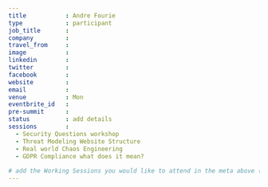```yaml
---
title           : Andre Fourie
type            : participant
job_title       :
company         :
travel_from     :
image           :
linkedin        :
twitter         :
facebook        :
website         :
email           :
venue           : Mon
eventbrite_id   :
pre-summit      :
status          : add details
sessions        :
  - Security Questions workshop
  - Threat Modeling Website Structure
  - Real world Chaos Engineering
  - GDPR Compliance what does it mean?
  
# add the Working Sessions you would like to attend in the meta above (use the session's title) e.g. sessions (one per line): -Security Playbooks Diagrams -Hackathon Daily Sessions
---
```


<!-- put more details about participant here -->
